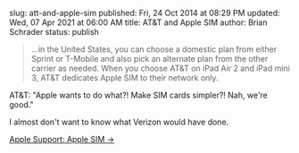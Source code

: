 slug: att-and-apple-sim
published: Fri, 24 Oct 2014 at 08:29 PM
updated: Wed, 07 Apr 2021 at 06:00 AM
title: AT&T and Apple SIM
author: Brian Schrader
status: publish

> ...in the United States, you can choose a domestic plan from either Sprint or T-Mobile and also pick an alternate plan from the other carrier as needed. When you choose AT&T on iPad Air 2 and iPad mini 3, AT&T dedicates Apple SIM to their network only.

AT&T: "Apple wants to do what?! Make SIM cards simpler?! Nah, we're good."

I almost don't want to know what Verizon would have done.

[Apple Support: Apple SIM &#8594;](http://support.apple.com/kb/HT6499?viewlocale=en_US&locale=en_US)